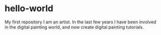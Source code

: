 # hello-world
My first repository
I am an  artist. In the last few years I have been involved in the digital painting world, and now create digital painting tutorials.
